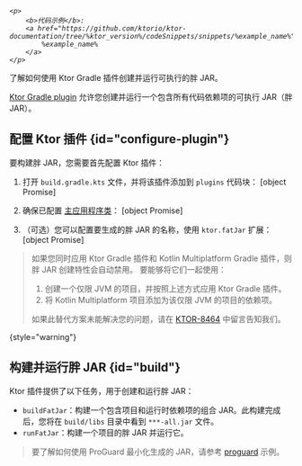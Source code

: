 [//]: # (title: 使用 Ktor Gradle 插件创建胖 JAR)

<tldr>
<var name="example_name" value="deployment-ktor-plugin"/>

    <p>
        <b>代码示例</b>:
        <a href="https://github.com/ktorio/ktor-documentation/tree/%ktor_version%/codeSnippets/snippets/%example_name%">
            %example_name%
        </a>
    </p>
    
</tldr>

<link-summary>了解如何使用 Ktor Gradle 插件创建并运行可执行的胖 JAR。</link-summary>

[Ktor Gradle plugin](https://github.com/ktorio/ktor-build-plugins) 允许您创建并运行一个包含所有代码依赖项的可执行 JAR（胖 JAR）。

## 配置 Ktor 插件 {id="configure-plugin"}

要构建胖 JAR，您需要首先配置 Ktor 插件：

1. 打开 `build.gradle.kts` 文件，并将该插件添加到 `plugins` 代码块：
   [object Promise]

2. 确保已配置 [主应用程序类](server-dependencies.topic#create-entry-point)：
   [object Promise]

3. （可选）您可以配置要生成的胖 JAR 的名称，使用 `ktor.fatJar` 扩展：
   [object Promise]

> 如果您同时应用 Ktor Gradle 插件和 Kotlin Multiplatform Gradle 插件，则胖 JAR 创建特性会自动禁用。
> 要能够将它们一起使用：
> 1. 创建一个仅限 JVM 的项目，并按照上述方式应用 Ktor Gradle 插件。
> 2. 将 Kotlin Multiplatform 项目添加为该仅限 JVM 的项目的依赖项。
> 
> 如果此替代方案未能解决您的问题，请在 [KTOR-8464](https://youtrack.jetbrains.com/issue/KTOR-8464) 中留言告知我们。
>
{style="warning"}

## 构建并运行胖 JAR {id="build"}

Ktor 插件提供了以下任务，用于创建和运行胖 JAR：
- `buildFatJar`：构建一个包含项目和运行时依赖项的组合 JAR。此构建完成后，您将在 `build/libs` 目录中看到 `***-all.jar` 文件。
- `runFatJar`：构建一个项目的胖 JAR 并运行它。

> 要了解如何使用 ProGuard 最小化生成的 JAR，请参考 [proguard](https://github.com/ktorio/ktor-documentation/tree/%ktor_version%/codeSnippets/snippets/proguard) 示例。